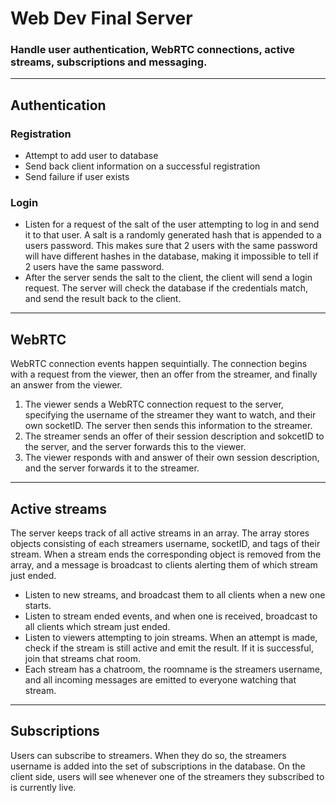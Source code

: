 # Web Dev Final Server
### Handle user authentication, WebRTC connections, active streams, subscriptions and messaging.

* **
## Authentication
### Registration 
* Attempt to add user to database
* Send back client information on a successful registration
* Send failure if user exists
### Login
* Listen for a request of the salt of the user attempting to log in and send it to that user. A salt is a randomly generated hash that is appended to a users password. This makes sure that 2 users with the same password will have different hashes in the database, making it impossible to tell if 2 users have the same password. 
* After the server sends the salt to the client, the client will send a login request. The server will check the database if the credentials match, and send the result back to the client.

* **

## WebRTC 
WebRTC connection events happen sequintially. The connection begins with a request from the viewer, then an offer from the streamer, and finally an answer from the viewer.
1. The viewer sends a WebRTC connection request to the server, specifying the username of the streamer they want to watch, and their own socketID. The server then sends this information to the streamer.
2. The streamer sends an offer of their session description and sokcetID to the server, and the server forwards this to the viewer.
3. The viewer responds with and answer of their own session description, and the server forwards it to the streamer.
* **
## Active streams
The server keeps track of all active streams in an array. The array stores objects consisting of each streamers username, socketID, and tags of their stream. When a stream ends the corresponding object is removed from the array, and a message is broadcast to clients alerting them of which stream just ended.
* Listen to new streams, and broadcast them to all clients when a new one starts.
* Listen to stream ended events, and when one is received, broadcast to all clients which stream just ended.
* Listen to viewers attempting to join streams. When an attempt is made, check if the stream is still active and emit the result. If it is successful, join that streams chat room.
* Each stream has a chatroom, the roomname is the streamers username, and all incoming messages are emitted to everyone watching that stream.
* **
## Subscriptions
Users can subscribe to streamers. When they do so, the streamers username is added into the set of subscriptions in the database. On the client side, users will see whenever one of the streamers they subscribed to is currently live.
